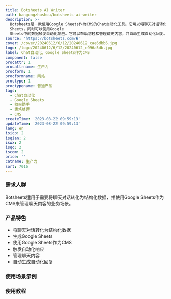 ```yaml
---
title: Botsheets AI Writer
path: bangongzhushou/botsheets-ai-writer
description: >-
  Botsheets是一款使用Google Sheets作为CMS的Chat自动化工具。它可以将聊天对话转化为结构化数据，并生成Google
  Sheets，同时可以使用Google
  Sheets中的数据触发自动化响应。它可以帮助您轻松管理聊天内容，并自动生成自动化回复。无需编写复杂的代码，只需简单设置，即可实现Chat的自动化。
source: 'https://botsheets.com/�'
cover: /cover/20240612/6/12/20240612_cae6dbb6.jpg
logo: /logo/20240612/6/12/20240612_e996a5db.jpg
label: Chat自动化，Google Sheets作为CMS
component: false
procattr: 1
procattrname: 生产力
procform: 1
procformname: 网站
proctype: 1
proctypename: 普通产品
tags:
  - Chat自动化
  - Google Sheets
  - 效率助手
  - 表格处理
  - CMS
createTime: '2023-08-22 09:59:13'
updateTime: '2023-08-22 09:59:13'
lang: en
isicp: 2
isqian: 2
iswx: 2
isqq: 2
iscom: 2
price: ''
catname: 生产力
sort: 7016
---
```




### 需求人群
Botsheets适用于需要将聊天对话转化为结构化数据，并使用Google Sheets作为CMS来管理聊天内容的业务场景。

### 产品特色
- 将聊天对话转化为结构化数据
- 生成Google Sheets
- 使用Google Sheets作为CMS
- 触发自动化响应
- 管理聊天内容
- 自动生成自动化回复

### 使用场景示例


### 使用教程


  
